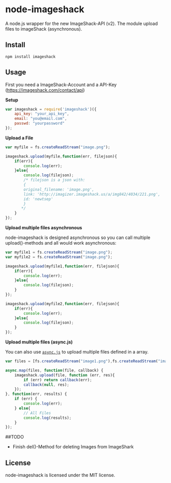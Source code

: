 node-imageshack
===============

A node.js wrapper for the new ImageShack-API (v2). The module upload files to imageShack (asynchronous).

## Install
```
npm install imageshack
```

## Usage

First you need a ImageShack-Account and a API-Key (https://imageshack.com/contact/api)

**Setup**
```javascript
var imageshack = require('imageshack')({
    api_key: "your_api_key",
    email: "you@email.com",
    passwd: "yourpassword"
});
```

**Upload a File**

```javascript
var myfile = fs.createReadStream("image.png");

imageshack.upload(myfile,function(err, filejson){
    if(err){
        console.log(err);
    }else{
        console.log(filejson);
        /* filejson is a json with:
        { 
        original_filename: 'image.png',
        link: 'http://imagizer.imageshack.us/a/img842/4034/221.png',
        id: 'newtsep' 
        }
       */
    }
});
```

**Upload multiple files asynchronous**

node-imageshack is designed asynchronous so you can call multiple upload()-methods and all would work asynchronous:

```javascript
var myfile1 = fs.createReadStream("image.png");
var myfile2 = fs.createReadStream("image.png");

imageshack.upload(myfile1,function(err, filejson){
    if(err){
        console.log(err);
    }else{
        console.log(filejson);
    }
});

imageshack.upload(myfile2,function(err, filejson){
    if(err){
        console.log(err);
    }else{
        console.log(filejson);
    }
});

```

**Upload multiple files (async.js)**

You can also use [`async.js`](https://github.com/caolan/async) to upload multiple files defined in a array.

```javascript
var files = [fs.createReadStream("image1.png"),fs.createReadStream("image2.png")];

async.map(files, function(file, callback) {
    imageshack.upload(file, function (err, res){
        if (err) return callback(err);
        callback(null, res);
    });
}, function(err, results) {
    if (err) {
        console.log(err);
    } else{
        // All Files
        console.log(results);
    }
});
```

##TODO
- Finish del()-Method for deleting Images from ImageShark

## License

node-imageshack is licensed under the MIT license.
